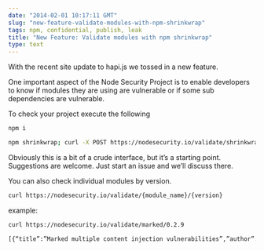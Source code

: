 ```yaml
---
date: "2014-02-01 10:17:11 GMT"
slug: "new-feature-validate-modules-with-npm-shrinkwrap"
tags: npm, confidential, publish, leak
title: "New Feature: Validate modules with npm shrinkwrap"
type: text
---
```


With the recent site update to hapi.js we tossed in a new feature.

One important aspect of the Node Security Project is to enable developers to know if modules they are using are vulnerable or if some sub dependencies are vulnerable.

To check your project execute the following

```bash
npm i

npm shrinkwrap; curl -X POST https://nodesecurity.io/validate/shrinkwrap -d @npm-shrinkwrap.json -H “content-type: application/json”
```

Obviously this is a bit of a crude interface, but it’s a starting point. Suggestions are welcome. Just start an issue and we’ll discuss there.

You can also check individual modules by version.

```bash
curl https://nodesecurity.io/validate/{module_name}/{version}
```

example:

```bash
curl https://nodesecurity.io/validate/marked/0.2.9

[{“title”:”Marked multiple content injection vulnerabilities”,”author”:”Adam Baldwin”,”module_name”:”marked”,”publish_date”:”Fri Jan 31 2014 00:33:12 GMT-0800 (PST)”,”cve”:”CVE-temp”,”vulnerable_versions”:”<0.3.0”,”patched_versions”:”>=0.3.0”, “url”:”marked_multiple_content_injection_vulnerabilities”}]
```
